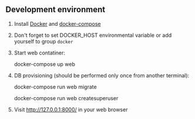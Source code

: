 Development environment
-----------------------

1. Install [Docker](https://docs.docker.com/) and [docker-compose](https://docs.docker.com/compose/)

2. Don't forget to set DOCKER_HOST environmental variable or add yourself to group `docker`

3. Start web contatiner:

    docker-compose up web

4. DB provisioning (should be performed only once from another terminal):

    docker-compose run web migrate

    docker-compose run web createsuperuser

5. Visit http://127.0.0.1:8000/ in your web browser
